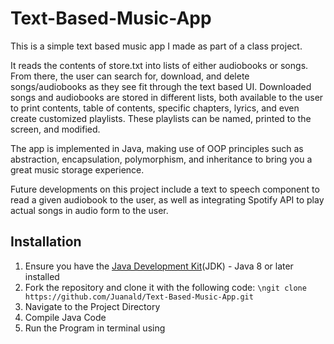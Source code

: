 # Text-Based-Music-App

This is a simple text based music app I made as part of a class project.

It reads the contents of store.txt into lists of either audiobooks or songs. From there, the user can search for, download, and delete songs/audiobooks as they see fit through the text based UI. Downloaded songs and audiobooks are stored in different lists, both available to the user to print contents, table of contents, specific chapters, lyrics, and even create customized playlists. These playlists can be named, printed to the screen, and modified.

The app is implemented in Java, making use of OOP principles such as abstraction, encapsulation, polymorphism, and inheritance to bring you a great music storage experience.

Future developments on this project include a text to speech component to read a given audiobook to the user, as well as integrating Spotify API to play actual songs in audio form to the user.

## Installation

1. Ensure you have the [Java Development Kit](https://www.oracle.com/java/technologies/downloads/)(JDK) - Java 8 or later installed
2. Fork the repository and clone it with the following code:
   `\ngit clone https://github.com/Juanald/Text-Based-Music-App.git`
3. Navigate to the Project Directory
4. Compile Java Code
5. Run the Program in terminal using
